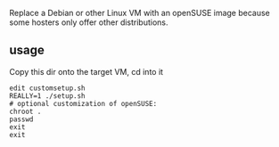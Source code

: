 Replace a Debian or other Linux VM with an openSUSE image
because some hosters only offer other distributions.

## usage

Copy this dir onto the target VM, cd into it

```
edit customsetup.sh
REALLY=1 ./setup.sh
# optional customization of openSUSE:
chroot .
passwd
exit
exit
```

